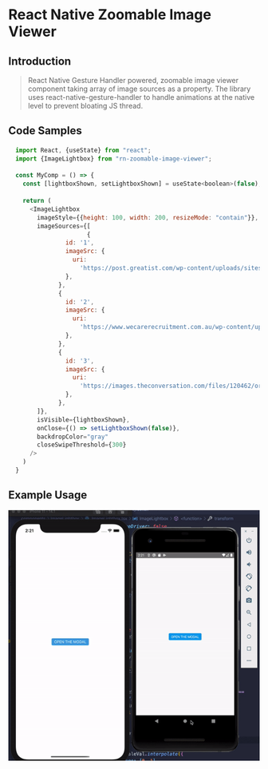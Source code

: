 # React Native Zoomable Image Viewer

## Introduction

> React Native Gesture Handler powered, zoomable image viewer component taking array of image sources as a property. The library uses react-native-gesture-handler to handle animations at the native level to prevent bloating JS thread.

## Code Samples

```js
  import React, {useState} from "react";
  import {ImageLightbox} from "rn-zoomable-image-viewer";

  const MyComp = () => {
    const [lightboxShown, setLightboxShown] = useState<boolean>(false);

    return (
      <ImageLightbox
        imageStyle={{height: 100, width: 200, resizeMode: "contain"}},
        imageSources={[
                      {
                id: '1',
                imageSrc: {
                  uri:
                    'https://post.greatist.com/wp-content/uploads/sites/3/2020/02/325466_1100-1100x628.jpg',
                },
              },
              {
                id: '2',
                imageSrc: {
                  uri:
                    'https://www.wecarerecruitment.com.au/wp-content/uploads/2019/07/nature-1.jpg',
                },
              },
              {
                id: '3',
                imageSrc: {
                  uri:
                    'https://images.theconversation.com/files/120462/original/image-20160428-30973-zy8j2.jpg?ixlib=rb-1.1.0&q=45&auto=format&w=1200&h=675.0&fit=crop',
                },
              },
        ]},
        isVisible={lightboxShown},
        onClose={() => setLightboxShown(false)},
        backdropColor="gray"
        closeSwipeThreshold={300}
      />
    )
  }
```

## Example Usage

![alt text](https://github.com/berkelmas/rn-zoomable-image-viewer/raw/master/rn-zoomable-image-viewer-gif.gif)
